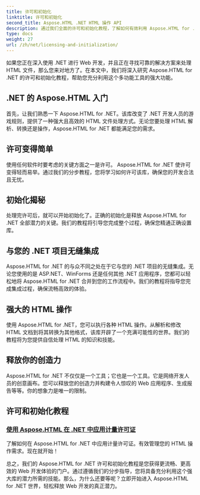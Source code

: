 ```yaml
---
title: 许可和初始化
linktitle: 许可和初始化
second_title: Aspose.HTML .NET HTML 操作 API
description: 通过我们全面的许可和初始化教程，了解如何有效利用 Aspose.HTML for .NET。释放此工具的全部潜力。
type: docs
weight: 27
url: /zh/net/licensing-and-initialization/
---
```


如果您正在深入使用 .NET 进行 Web 开发，并且正在寻找可靠的解决方案来处理 HTML 文件，那么您来对地方了。在本文中，我们将深入研究 Aspose.HTML for .NET 的许可和初始化教程，帮助您充分利用这个多功能工具的强大功能。

## .NET 的 Aspose.HTML 入门

首先，让我们熟悉一下 Aspose.HTML for .NET。该库改变了 .NET 开发人员的游戏规则，提供了一种强大且高效的 HTML 文件处理方式。无论您要处理 HTML 解析、转换还是操作，Aspose.HTML for .NET 都能满足您的需求。 

## 许可变得简单

使用任何软件时要考虑的关键方面之一是许可。 Aspose.HTML for .NET 使许可变得轻而易举。通过我们的分步教程，您将学习如何许可该库，确保您的开发合法且无忧。 

## 初始化揭秘

处理完许可后，就可以开始初始化了。正确的初始化是释放 Aspose.HTML for .NET 全部潜力的关键。我们的教程将引导您完成整个过程，确保您精通正确设置库。 

## 与您的 .NET 项目无缝集成

Aspose.HTML for .NET 的与众不同之处在于它与您的 .NET 项目的无缝集成。无论您使用的是 ASP.NET、WinForms 还是任何其他 .NET 应用程序，您都可以轻松地将 Aspose.HTML for .NET 合并到您的工作流程中。我们的教程将指导您完成集成过程，确保流畅高效的体验。

## 强大的 HTML 操作

使用 Aspose.HTML for .NET，您可以执行各种 HTML 操作。从解析和修改 HTML 文档到将其转换为其他格式，该库开辟了一个充满可能性的世界。我们的教程将为您提供自信处理 HTML 的知识和技能。

## 释放你的创造力

Aspose.HTML for .NET 不仅仅是一个工具；它也是一个工具。它是网络开发人员的创意画布。您可以释放您的创造力并构建令人惊叹的 Web 应用程序、生成报告等等。你的想象力是唯一的限制。

## 许可和初始化教程
### [使用 Aspose.HTML 在 .NET 中应用计量许可证](./apply-metered-license/)
了解如何在 Aspose.HTML for .NET 中应用计量许可证。有效管理您的 HTML 操作需求。现在就开始！

总之，我们的 Aspose.HTML for .NET 许可和初始化教程是您获得更流畅、更高效的 Web 开发体验的门户。通过遵循我们的分步指导，您将具备充分利用这个强大库的潜力所需的技能。那么，为什么还要等呢？立即开始进入 Aspose.HTML for .NET 世界，轻松释放 Web 开发的真正潜力。